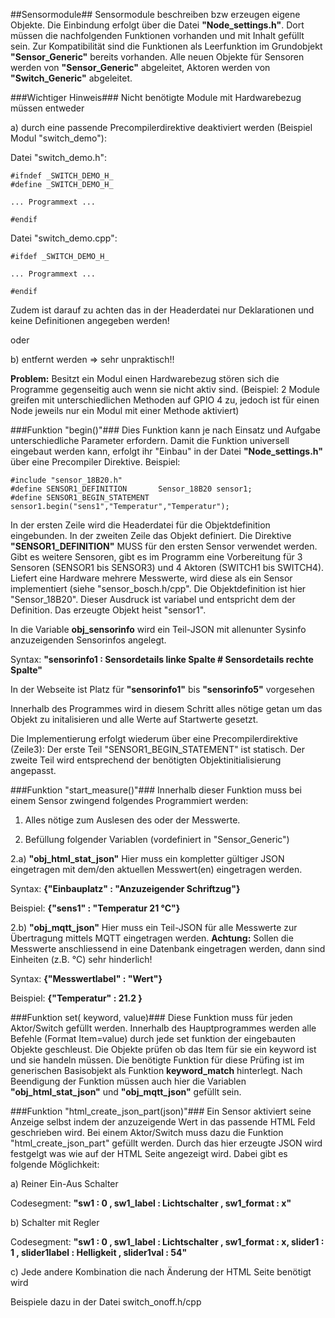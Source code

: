 ##Sensormodule##
Sensormodule beschreiben bzw erzeugen eigene Objekte. Die Einbindung erfolgt über die Datei **"Node_settings.h"**. Dort müssen die nachfolgenden Funktionen vorhanden und mit Inhalt gefüllt sein. Zur Kompatibilität sind die Funktionen als Leerfunktion im Grundobjekt **"Sensor_Generic"** bereits vorhanden. Alle neuen Objekte für Sensoren werden von **"Sensor_Generic"** abgeleitet, Aktoren werden von **"Switch_Generic"** abgeleitet.

###Wichtiger Hinweis###
Nicht benötigte Module mit Hardwarebezug müssen entweder

a) durch eine passende Precompilerdirektive deaktiviert werden (Beispiel Modul "switch_demo"):

Datei "switch_demo.h":

	#ifndef _SWITCH_DEMO_H_
	#define _SWITCH_DEMO_H_
	
	... Programmext ...
	
	#endif
	
Datei "switch_demo.cpp":

	#ifdef _SWITCH_DEMO_H_
	
	... Programmext ...
	
	#endif
	
Zudem ist darauf zu achten das in der Headerdatei nur Deklarationen und keine Definitionen angegeben werden!

oder

b) entfernt werden => sehr unpraktisch!!

**Problem:** Besitzt ein Modul einen Hardwarebezug stören sich die Programme gegenseitig auch wenn sie nicht aktiv sind. (Beispiel: 2 Module greifen mit unterschiedlichen Methoden auf GPIO 4 zu, jedoch ist für einen Node jeweils nur ein Modul mit einer Methode aktiviert) 


###Funktion "begin()"###
Dies Funktion kann je nach Einsatz und Aufgabe unterschiedliche Parameter erfordern. Damit die Funktion universell eingebaut werden kann, erfolgt ihr "Einbau" in der Datei  **"Node_settings.h"** über eine Precompiler Direktive. Beispiel:

	#include "sensor_18B20.h"
	#define SENSOR1_DEFINITION       Sensor_18B20 sensor1;
	#define SENSOR1_BEGIN_STATEMENT  sensor1.begin("sens1","Temperatur","Temperatur");

In der ersten Zeile wird die Headerdatei für die Objektdefinition eingebunden. In der zweiten Zeile das Objekt definiert. Die Direktive **"SENSOR1_DEFINITION"** MUSS für den ersten Sensor verwendet werden. Gibt es weitere Sensoren, gibt es im Programm eine Vorbereitung für 3 Sensoren (SENSOR1 bis SENSOR3) und 4 Aktoren (SWITCH1 bis SWITCH4).
Liefert eine Hardware mehrere Messwerte, wird diese als ein Sensor implementiert (siehe "sensor_bosch.h/cpp". Die Objektdefinition ist hier "Sensor_18B20". Dieser Ausdruck ist variabel und  entspricht dem der Definition. Das erzeugte Objekt heist "sensor1".

In die Variable **obj_sensorinfo** wird ein Teil-JSON mit allenunter Sysinfo anzuzeigenden Sensorinfos angelegt.

Syntax: **"sensorinfo1 : Sensordetails linke Spalte # Sensordetails rechte Spalte"**

In der Webseite ist Platz für **"sensorinfo1"** bis **"sensorinfo5"** vorgesehen

Innerhalb des Programmes wird in diesem Schritt alles nötige getan um das Objekt zu initalisieren und alle Werte auf Startwerte gesetzt.

Die Implementierung erfolgt wiederum über eine Precompilerdirektive (Zeile3):
Der erste Teil "SENSOR1_BEGIN_STATEMENT" ist statisch. Der zweite Teil wird entsprechend der benötigten Objektinitialisierung angepasst.

###Funktion "start_measure()"###
Innerhalb dieser Funktion  muss bei einem Sensor zwingend folgendes Programmiert werden:

1) Alles nötige zum Auslesen des oder der Messwerte.

2) Befüllung folgender Variablen (vordefiniert in "Sensor_Generic")

2.a) **"obj_html_stat_json"**
Hier muss ein kompletter gültiger JSON eingetragen mit dem/den aktuellen Messwert(en) eingetragen werden.

Syntax: **{"Einbauplatz"  : "Anzuzeigender Schriftzug"}**

Beispiel: **{"sens1" : "Temperatur 21 °C"}**

2.b) **"obj_mqtt_json"**
Hier muss ein Teil-JSON für alle Messwerte zur Übertragung mittels MQTT eingetragen werden. **Achtung:** Sollen die Messwerte anschliessend in eine Datenbank eingetragen werden, dann sind Einheiten (z.B. °C) sehr hinderlich!

Syntax: **{"Messwertlabel"  : "Wert"}**

Beispiel: **{"Temperatur" : 21.2 }**


###Funktion set( keyword, value)###
Diese Funktion muss für jeden Aktor/Switch gefüllt werden. Innerhalb des Hauptprogrammes werden alle Befehle (Format Item=value) durch jede set funktion der eingebauten Objekte geschleust. Die Objekte prüfen ob das Item für sie ein keyword ist und sie handeln müssen. Die benötigte Funktion für diese Prüfing ist im generischen Basisobjekt als Funktion **keyword_match** hinterlegt. Nach Beendigung der Funktion müssen auch hier die Variablen **"obj_html_stat_json"** und  **"obj_mqtt_json"** gefüllt sein.

###Funktion "html_create_json_part(json)"###
Ein Sensor aktiviert seine Anzeige selbst indem der anzuzeigende Wert in das passende HTML Feld geschrieben wird. Bei einem Aktor/Switch muss dazu die Funktion "html_create_json_part" gefüllt werden. Durch das hier erzeugte JSON wird festgelgt was wie auf der HTML Seite angezeigt wird. Dabei gibt es folgende Möglichkeit:

a) Reiner Ein-Aus Schalter

Codesegment: **"sw1 : 0 , sw1_label : Lichtschalter , sw1_format : x"**

b) Schalter mit Regler

Codesegment: **"sw1 : 0 , sw1_label : Lichtschalter , sw1_format : x, slider1 : 1 , slider1label : Helligkeit , slider1val : 54"**

c) Jede andere Kombination die nach Änderung der HTML Seite benötigt wird

Beispiele dazu in der Datei switch_onoff.h/cpp











